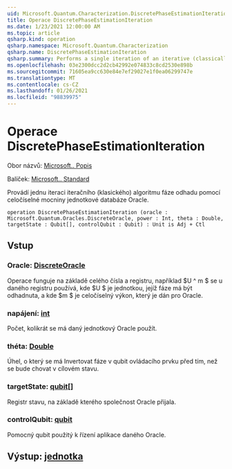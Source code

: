 ```yaml
---
uid: Microsoft.Quantum.Characterization.DiscretePhaseEstimationIteration
title: Operace DiscretePhaseEstimationIteration
ms.date: 1/23/2021 12:00:00 AM
ms.topic: article
qsharp.kind: operation
qsharp.namespace: Microsoft.Quantum.Characterization
qsharp.name: DiscretePhaseEstimationIteration
qsharp.summary: Performs a single iteration of an iterative (classically-controlled) phase estimation algorithm using integer powers of a unitary oracle.
ms.openlocfilehash: 03e2300dcc2d2cb42992e074833c8cd2530e898b
ms.sourcegitcommit: 71605ea9cc630e84e7ef29027e1f0ea06299747e
ms.translationtype: MT
ms.contentlocale: cs-CZ
ms.lasthandoff: 01/26/2021
ms.locfileid: "98839975"
---
```

# <a name="discretephaseestimationiteration-operation"></a>Operace DiscretePhaseEstimationIteration

Obor názvů: [Microsoft.. Popis](xref:Microsoft.Quantum.Characterization)

Balíček: [Microsoft.. Standard](https://nuget.org/packages/Microsoft.Quantum.Standard)


Provádí jednu iteraci iteračního (klasického) algoritmu fáze odhadu pomocí celočíselné mocniny jednotkové databáze Oracle.

```qsharp
operation DiscretePhaseEstimationIteration (oracle : Microsoft.Quantum.Oracles.DiscreteOracle, power : Int, theta : Double, targetState : Qubit[], controlQubit : Qubit) : Unit is Adj + Ctl
```


## <a name="input"></a>Vstup

### <a name="oracle--discreteoracle"></a>Oracle: [DiscreteOracle](xref:Microsoft.Quantum.Oracles.DiscreteOracle)

Operace funguje na základě celého čísla a registru, například $U ^ m $ se u daného registru používá, kde $U $ je jednotkou, jejíž fáze má být odhadnuta, a kde $m $ je celočíselný výkon, který je dán pro Oracle.


### <a name="power--int"></a>napájení: [int](xref:microsoft.quantum.lang-ref.int)

Počet, kolikrát se má daný jednotkový Oracle použít.


### <a name="theta--double"></a>théta: [Double](xref:microsoft.quantum.lang-ref.double)

Úhel, o který se má Invertovat fáze v qubit ovládacího prvku před tím, než se bude chovat v cílovém stavu.


### <a name="targetstate--qubit"></a>targetState: [qubit](xref:microsoft.quantum.lang-ref.qubit)[]

Registr stavu, na základě kterého společnost Oracle přijala.


### <a name="controlqubit--qubit"></a>controlQubit: [qubit](xref:microsoft.quantum.lang-ref.qubit)

Pomocný qubit použitý k řízení aplikace daného Oracle.



## <a name="output--unit"></a>Výstup: [jednotka](xref:microsoft.quantum.lang-ref.unit)


